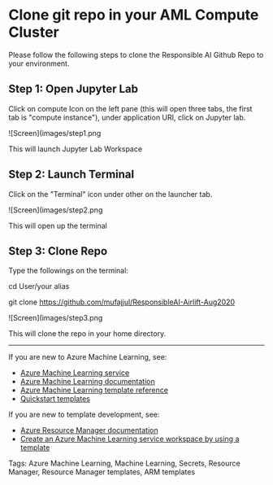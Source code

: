 # Clone git repo in your AML Compute Cluster

Please follow the following steps to clone the Responsible AI Github Repo to your environment.

## Step 1: Open Jupyter Lab 

Click on compute Icon on the left pane (this will open three tabs, the first tab is "compute instance"), under application URI, click on Jupyter lab.  

![Screen](images/step1.png

This will launch Jupyter Lab Workspace 


## Step 2: Launch Terminal

Click on the "Terminal" icon under other on the launcher tab. 

![Screen](images/step2.png

This will open up the terminal 


## Step 3: Clone Repo

Type the followings on the terminal:

cd User/your alias 

git clone https://github.com/mufajjul/ResponsibleAI-Airlift-Aug2020

![Screen](images/step3.png

This will clone the repo in your home directory.  

-----

If you are new to Azure Machine Learning, see:

- [Azure Machine Learning service](https://azure.microsoft.com/services/machine-learning-service/)
- [Azure Machine Learning documentation](https://docs.microsoft.com/azure/machine-learning/)
- [Azure Machine Learning template reference](https://docs.microsoft.com/azure/templates/microsoft.machinelearningservices/allversions)
- [Quickstart templates](https://azure.microsoft.com/resources/templates/)

If you are new to template development, see:

- [Azure Resource Manager documentation](https://docs.microsoft.com/azure/azure-resource-manager/)
- [Create an Azure Machine Learning service workspace by using a template](https://docs.microsoft.com/azure/machine-learning/service/how-to-create-workspace-template)

Tags: Azure Machine Learning, Machine Learning, Secrets, Resource Manager, Resource Manager templates, ARM templates


